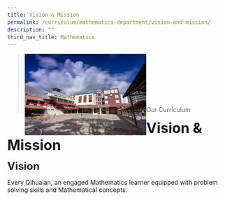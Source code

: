 ```yaml
---
title: Vision & Mission
permalink: /curriculum/mathematics-department/vision-and-mission/
description: ""
third_nav_title: Mathematics
---
```

><img src="/images/Picture-1-min.jpg"  
     style="width:60%"
			align="left"><br><br><br><br><br><br><br>
>Our Curriculum

**<font size=6>Vision & Mission</font>**

**<font size=5>Vision</font>**

Every Qihuaian, an engaged Mathematics learner equipped with problem solving skills and Mathematical concepts.